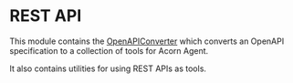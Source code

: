 # REST API

This module contains the [OpenAPIConverter](src/main/java/com/datasqrl/ai/api/OpenAPIConverter.java) which converts an OpenAPI specification to a collection of tools for Acorn Agent.

It also contains utilities for using REST APIs as tools.